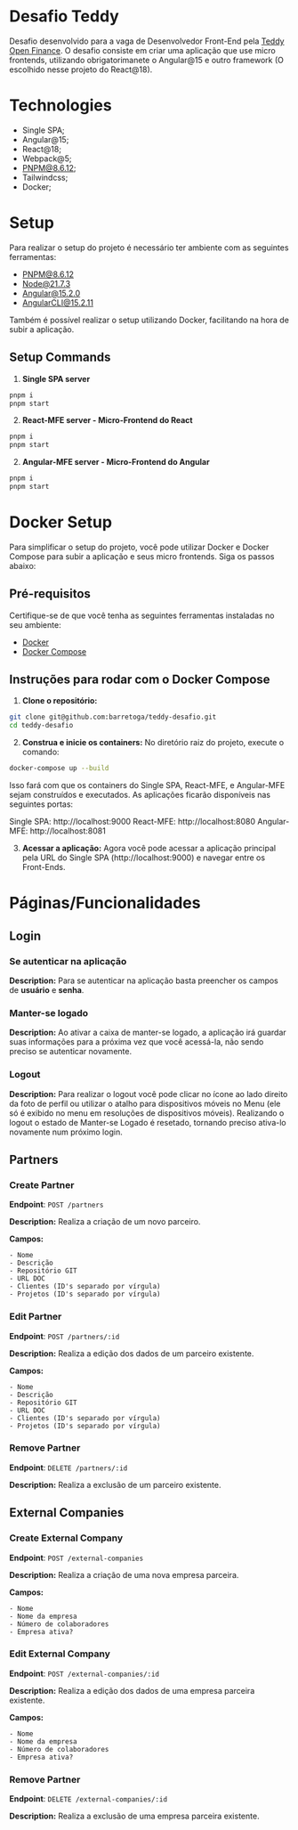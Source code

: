 # Desafio Teddy
Desafio desenvolvido para a vaga de Desenvolvedor Front-End pela [Teddy Open Finance](https://teddydigital.io/). O desafio consiste em criar uma aplicação que use micro frontends, utilizando obrigatorimanete o Angular@15 e outro framework (O escolhido nesse projeto do React@18).

# Technologies
- Single SPA;
- Angular@15;
- React@18;
- Webpack@5;
- PNPM@8.6.12;
- Tailwindcss;
- Docker;

# Setup
Para realizar o setup do projeto é necessário ter ambiente com as seguintes ferramentas:
- PNPM@8.6.12
- Node@21.7.3
- Angular@15.2.0
- AngularCLI@15.2.11

Também é possível realizar o setup utilizando Docker, facilitando na hora de subir a aplicação.

## Setup Commands
1. **Single SPA server**
```bash
pnpm i
pnpm start
```

2. **React-MFE server - Micro-Frontend do React**
```bash
pnpm i
pnpm start  
```

2. **Angular-MFE server - Micro-Frontend do Angular**
```bash
pnpm i
pnpm start
```

# Docker Setup

Para simplificar o setup do projeto, você pode utilizar Docker e Docker Compose para subir a aplicação e seus micro frontends. Siga os passos abaixo:

## Pré-requisitos
Certifique-se de que você tenha as seguintes ferramentas instaladas no seu ambiente:
- [Docker](https://docs.docker.com/engine/install/)
- [Docker Compose](https://docs.docker.com/compose/install/)

## Instruções para rodar com o Docker Compose
1. **Clone o repositório:**
```bash
git clone git@github.com:barretoga/teddy-desafio.git
cd teddy-desafio
```

2. **Construa e inicie os containers:**
No diretório raiz do projeto, execute o comando:
```bash
docker-compose up --build
```
Isso fará com que os containers do Single SPA, React-MFE, e Angular-MFE sejam construídos e executados. As aplicações ficarão disponíveis nas seguintes portas:

Single SPA: http://localhost:9000
React-MFE: http://localhost:8080
Angular-MFE: http://localhost:8081

3. **Acessar a aplicação:**
Agora você pode acessar a aplicação principal pela URL do Single SPA (http://localhost:9000) e navegar entre os Front-Ends.

# Páginas/Funcionalidades

## Login

### Se autenticar na aplicação

**Description:** Para se autenticar na aplicação basta preencher os campos de **usuário** e **senha**.

### Manter-se logado

**Description:** Ao ativar a caixa de manter-se logado, a aplicação irá guardar suas informações para a próxima vez que você acessá-la, não sendo preciso se autenticar novamente.

### Logout

**Description:** Para realizar o logout você pode clicar no ícone ao lado direito da foto de perfil ou utilizar o atalho para dispositivos móveis no Menu (ele só é exibido no menu em resoluções de dispositivos móveis). Realizando o logout o estado de Manter-se Logado é resetado, tornando preciso ativa-lo novamente num próximo login.

## Partners

### Create Partner

**Endpoint**: `POST /partners`

**Description:** Realiza a criação de um novo parceiro.

**Campos:**
```
- Nome
- Descrição
- Repositório GIT
- URL DOC
- Clientes (ID's separado por vírgula)
- Projetos (ID's separado por vírgula)
```

### Edit Partner

**Endpoint**: `POST /partners/:id`

**Description:** Realiza a edição dos dados de um parceiro existente.

**Campos:**
```
- Nome
- Descrição
- Repositório GIT
- URL DOC
- Clientes (ID's separado por vírgula)
- Projetos (ID's separado por vírgula)
```

### Remove Partner

**Endpoint**: `DELETE /partners/:id`

**Description:** Realiza a exclusão de um parceiro existente.

## External Companies

### Create External Company

**Endpoint**: `POST /external-companies`

**Description:** Realiza a criação de uma nova empresa parceira.

**Campos:**
```
- Nome
- Nome da empresa
- Número de colaboradores
- Empresa ativa?
```

### Edit External Company

**Endpoint**: `POST /external-companies/:id`

**Description:** Realiza a edição dos dados de uma empresa parceira existente.

**Campos:**
```
- Nome
- Nome da empresa
- Número de colaboradores
- Empresa ativa?
```

### Remove Partner

**Endpoint**: `DELETE /external-companies/:id`

**Description:** Realiza a exclusão de uma empresa parceira existente.
